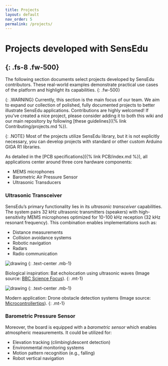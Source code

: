 ```yaml
---
title: Projects
layout: default
nav_order: 5
permalink: /projects/
---
```


# Projects developed with SensEdu
{: .fs-8 .fw-500}
---

The following section documents select projects developed by SensEdu contributors. These real-world examples demonstrate practical use cases of the platform and highlight its capabilities.
{: .fw-500}

{: .WARNING}
Currently, this section is the main focus of our team. We aim to expand our collection of polished, fully documented projects to better illustrate SensEdu applications. Contributions are highly welcomed! If you’ve created a nice project, please consider adding it to both this wiki and our main repository by following [these guidelines]({% link Contributing/projects.md %}).

{: .NOTE}
Most of the projects utilize SensEdu library, but it is not explicitly necessary, you can develop projects with standard or other custom Arduino GIGA R1 libraries.

As detailed in the [PCB specifications]({% link PCB/index.md %}), all applications center around three core hardware components:
* MEMS microphones
* Barometric Air Pressure Sensor
* Ultrasonic Transducers

### Ultrasonic Transceiver
SensEdu’s primary functionality lies in its *ultrasonic transceiver* capabilities. The system pairs 32 kHz ultrasonic transmitters (speakers) with high-sensitivity MEMS microphones optimized for 10-100 kHz reception (32 kHz resonant frequency). This combination enables implementations such as:
* Distance measurements
* Collision avoidance systems
* Robotic navigation
* Radars
* Radio communication

<img src="{{site.baseurl}}/assets/images/UltrasonicBat.png" alt="drawing"/>
{: .text-center .mb-1}

Biological inspiration: Bat echolocation using ultrasonic waves (Image source: [BBC Science Focus]).
{: .mt-1}

<img src="{{site.baseurl}}/assets/images/UltrasonicDrone.png" alt="drawing"/>
{: .text-center .mb-1}

Modern application: Drone obstacle detection systems (Image source: [Microcontrollertips]).
{: .mt-1}

### Barometric Pressure Sensor
Moreover, the board is equipped with a *barometric sensor* which enables atmospheric measurements. It could be utilized for:
* Elevation tracking (climbing\descent detection)
* Environmental monitoring systems
* Motion pattern recognition (e.g., falling)
* Robot vertical navigation

[BBC Science Focus]: https://www.sciencefocus.com/nature/how-does-echolocation-work
[Microcontrollertips]: https://www.microcontrollertips.com/principle-applications-limitations-ultrasonic-sensors-faq/